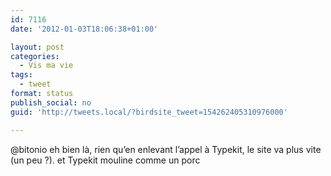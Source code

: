 ```yaml
---
id: 7116
date: '2012-01-03T18:06:38+01:00'

layout: post
categories:
  - Vis ma vie
tags:
  - tweet
format: status
publish_social: no
guid: 'http://tweets.local/?birdsite_tweet=154262405310976000'

---
```


@bitonio eh bien là, rien qu’en enlevant l’appel à Typekit, le site va plus vite (un peu ?). et Typekit mouline comme un porc